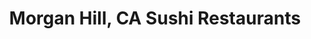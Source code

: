 ---
layout: city
title: Morgan Hill, CA Sushi Restaurants
permalink: /california/morgan-hill/
stateAbbr: CA
stateName: California
cityName: Morgan Hill
---
